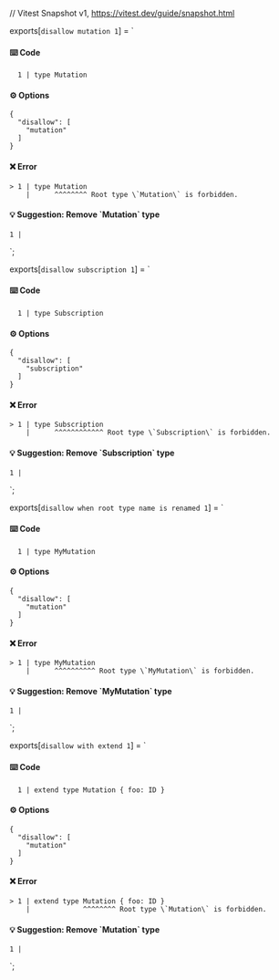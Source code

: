 // Vitest Snapshot v1, https://vitest.dev/guide/snapshot.html

exports[`disallow mutation 1`] = `
#### ⌨️ Code

      1 | type Mutation

#### ⚙️ Options

    {
      "disallow": [
        "mutation"
      ]
    }

#### ❌ Error

    > 1 | type Mutation
        |      ^^^^^^^^ Root type \`Mutation\` is forbidden.

#### 💡 Suggestion: Remove \`Mutation\` type

    1 |
`;

exports[`disallow subscription 1`] = `
#### ⌨️ Code

      1 | type Subscription

#### ⚙️ Options

    {
      "disallow": [
        "subscription"
      ]
    }

#### ❌ Error

    > 1 | type Subscription
        |      ^^^^^^^^^^^^ Root type \`Subscription\` is forbidden.

#### 💡 Suggestion: Remove \`Subscription\` type

    1 |
`;

exports[`disallow when root type name is renamed 1`] = `
#### ⌨️ Code

      1 | type MyMutation

#### ⚙️ Options

    {
      "disallow": [
        "mutation"
      ]
    }

#### ❌ Error

    > 1 | type MyMutation
        |      ^^^^^^^^^^ Root type \`MyMutation\` is forbidden.

#### 💡 Suggestion: Remove \`MyMutation\` type

    1 |
`;

exports[`disallow with extend 1`] = `
#### ⌨️ Code

      1 | extend type Mutation { foo: ID }

#### ⚙️ Options

    {
      "disallow": [
        "mutation"
      ]
    }

#### ❌ Error

    > 1 | extend type Mutation { foo: ID }
        |             ^^^^^^^^ Root type \`Mutation\` is forbidden.

#### 💡 Suggestion: Remove \`Mutation\` type

    1 |
`;

